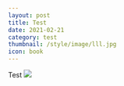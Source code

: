 ```yaml
---
layout: post
title: Test
date: 2021-02-21
category: test
thumbnail: /style/image/lll.jpg
icon: book
---
```


Test
![](https://s3.ax1x.com/2021/02/26/yzi8g0.png)
